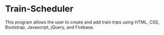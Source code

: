 # Train-Scheduler

This program allows the user to create and add train trips using HTML, CSS, Bootstrap, Javascript, jQuery, and Firebase. 
